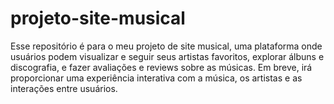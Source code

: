 # projeto-site-musical
Esse repositório é para o meu projeto de site musical, uma plataforma onde usuários podem visualizar e seguir seus artistas favoritos, explorar álbuns e discografia, e fazer avaliações e reviews sobre as músicas. Em breve, irá proporcionar uma experiência interativa com a música, os artistas e as interações entre usuários.
